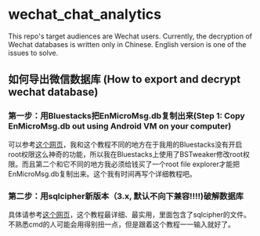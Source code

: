 # wechat_chat_analytics

This repo's target audiences are Wechat users. Currently, the decryption of Wechat databases is written only in Chinese. English version is one of the issues to solve.

## 如何导出微信数据库 (How to export and decrypt wechat database)

### 第一步：用Bluestacks把EnMicroMsg.db复制出来(Step 1: Copy EnMicroMsg.db out using Android VM on your computer)
可以参考[这个网页](https://www.jianshu.com/p/3065087ea1b0)，我和这个教程不同的地方在于我用的Bluestacks没有开启root权限这么神奇的功能，所以我在Bluestacks上使用了BSTweaker修改root权限。而且第二个和它不同的地方我必须给钱买了一个root file explorer才能把EnMicroMsg.db复制出来。这个我有时间再写个详细教程吧。

### 第二步：用sqlcipher新版本（3.x, 默认不向下兼容!!!!)破解数据库
具体请参考[这个网页](https://www.sy2k.com/2018/%E5%BE%AE%E4%BF%A1%E6%95%B0%E6%8D%AE%E5%BA%93%E5%AF%BC%E5%87%BA%E5%B9%B6%E7%A0%B4%E8%A7%A3/)，这个教程最详细、最实用，里面包含了sqlcipher的文件。不熟悉cmd的人可能会用得别扭一点，但是跟着这个教程一一输入就好了。
